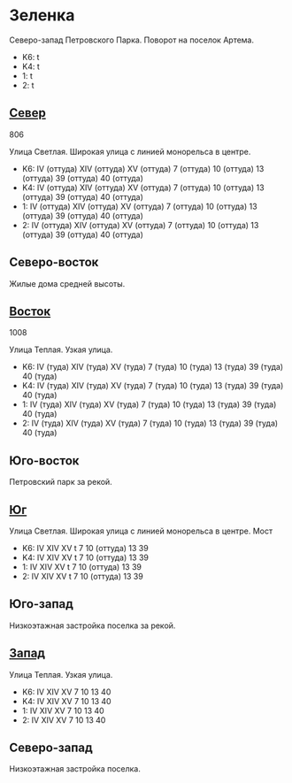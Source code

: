 # Зеленка

Северо-запад Петровского Парка.
Поворот на поселок Артема.

* K6:   t
* K4:   t
* 1:    t
* 2:    t

## [Север](./10390065.md)

806

Улица Светлая.
Широкая улица с линией монорельса в центре.

* K6:   IV (оттуда) XIV (оттуда)    XV (оттуда)
        7 (оттуда)  10 (оттуда) 13 (оттуда) 39 (оттуда) 40 (оттуда)
* K4:   IV (оттуда) XIV (оттуда)    XV (оттуда)
        7 (оттуда)  10 (оттуда) 13 (оттуда) 39 (оттуда) 40 (оттуда)
* 1:    IV (оттуда) XIV (оттуда)    XV (оттуда)
        7 (оттуда)  10 (оттуда) 13 (оттуда) 39 (оттуда) 40 (оттуда)
* 2:    IV (оттуда) XIV (оттуда)    XV (оттуда)
        7 (оттуда)  10 (оттуда) 13 (оттуда) 39 (оттуда) 40 (оттуда)

## Северо-восток

Жилые дома средней высоты.

## [Восток](./400070.md)

1008

Улица Теплая.
Узкая улица.

* K6:   IV (туда)   XIV (туда)  XV (туда)
        7 (туда)    10 (туда)   13 (туда)   39 (туда)   40 (туда)
* K4:   IV (туда)   XIV (туда)  XV (туда)
        7 (туда)    10 (туда)   13 (туда)   39 (туда)   40 (туда)
* 1:    IV (туда)   XIV (туда)  XV (туда)
        7 (туда)    10 (туда)   13 (туда)   39 (туда)   40 (туда)
* 2:    IV (туда)   XIV (туда)  XV (туда)
        7 (туда)    10 (туда)   13 (туда)   39 (туда)   40 (туда)

## Юго-восток

Петровский парк за рекой.

## [Юг](./10390080.md)

Улица Светлая.
Широкая улица с линией монорельса в центре.
Мост

* K6:   IV  XIV XV
        t
        7   10 (оттуда) 13  39
* K4:   IV  XIV XV
        t
        7   10 (оттуда) 13  39
* 1:    IV  XIV XV
        t
        7   10 (оттуда) 13  39
* 2:    IV  XIV XV
        t
        7   10 (оттуда) 13  39

## Юго-запад

Низкоэтажная застройка поселка за рекой.

## [Запад](./10385070.md)

Улица Теплая.
Узкая улица.

* K6:   IV  XIV XV
        7   10  13  40
* K4:   IV  XIV XV
        7   10  13  40
* 1:    IV  XIV XV
        7   10  13  40
* 2:    IV  XIV XV
        7   10  13  40

## Северо-запад

Низкоэтажная застройка поселка.
